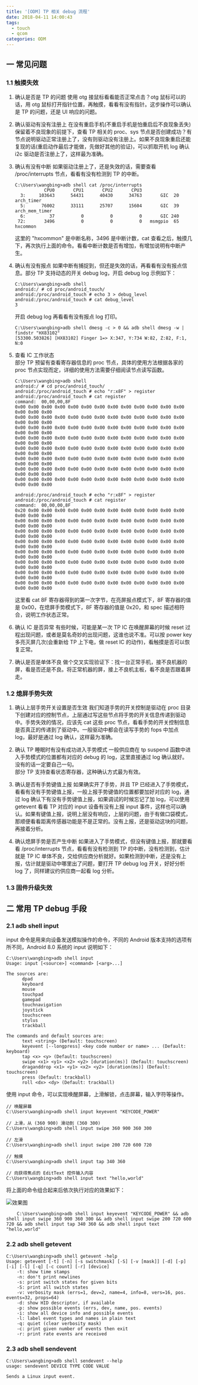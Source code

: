 ```yaml
---
title: '[ODM] TP 相关 debug 流程'
date: 2018-04-11 14:00:43
tags:
  - touch
  - qcom
categories: ODM
---
```


## 一 常见问题

### 1.1 触摸失效

1. 确认是否是 TP 的问题
   使用 otg 接鼠标看看能否正常点击？otg 鼠标可以的话，用 otg 鼠标打开指针位置，再触摸，看看有没有指针。这步操作可以确认是 TP 的问题，还是 UI 响应的问题。

2. 确认驱动有没有注册上
   在没有重启手机(不重启手机是怕重启后不良现象丢失)保留着不良现象的前提下，查看 TP 相关的 proc、sys 节点是否创建成功？有节点说明驱动正常注册上了，没有则驱动没有注册上。如果不良现象重启还能复现的话(重启动作最后才能做，先做好其他的验证)，可以抓取开机 log 确认 i2c 驱动是否注册上了，这样最为准确。

3. 确认有没有中断
   如果驱动注册上了，还是失效的话，需要查看 /proc/interrupts 节点，看看有没有检测到 TP 的中断。
   ```
   C:\Users\wangbing>adb shell cat /proc/interrupts
              CPU0       CPU1       CPU2       CPU3
     3:     103643      54431      40430      34763       GIC  20  arch_timer
     5:      76002      33111      25707      15604       GIC  39  arch_mem_timer
     6:         37          0          0          0       GIC 240
    72:       3496          0          0          0   msmgpio  65  hxcommon
   ```
   这里的 "hxcommon" 是中断名称，3496 是中断计数，cat 查看之后，触摸几下，再次执行上面的命令。看看中断计数是否有增加，有增加说明有中断产生。

4. 确认有没有报点
   如果中断有捕捉到，但还是失效的话，再看看有没有报点信息。部分 TP 支持动态的开关 debug log，开启 debug log 示例如下：
   ```
   C:\Users\wangbing>adb shell
   android:/ # cd proc/android_touch/
   android:/proc/android_touch # echo 3 > debug_level
   android:/proc/android_touch # cat debug_level
   3
   ```
   开启 debug log 再看看有没有报点 log 打印。
   ```
   C:\Users\wangbing>adb shell dmesg -c > 0 && adb shell dmesg -w | findstr "HX83102"
   [53300.503826] [HX83102] Finger 1=> X:347, Y:734 W:82, Z:82, F:1, N:0
   ```

5. 查看 IC 工作状态  
   部分 TP 预留有查看寄存器信息的 proc 节点，具体的使用方法根据各家的 proc 节点实现而定，详细的使用方法需要仔细阅读节点读写函数。
   ```
   C:\Users\wangbing>adb shell
   android:/ # cd proc/android_touch/
   android:/proc/android_touch # echo "r:x8F" > register
   android:/proc/android_touch # cat register
   command:  00,00,00,8F
   0x00 0x00 0x00 0x00 0x00 0x00 0x00 0x00 0x00 0x00 0x00 0x00 0x00 0x00 0x00 0x00
   0x00 0x00 0x00 0x00 0x00 0x00 0x00 0x00 0x00 0x00 0x00 0x00 0x00 0x00 0x00 0x00
   0x00 0x00 0x00 0x00 0x00 0x00 0x00 0x00 0x00 0x00 0x00 0x00 0x00 0x00 0x00 0x00
   0x00 0x00 0x00 0x00 0x00 0x00 0x00 0x00 0x00 0x00 0x00 0x00 0x00 0x00 0x00 0x00
   0x00 0x00 0x00 0x00 0x00 0x00 0x00 0x00 0x00 0x00 0x00 0x00 0x00 0x00 0x00 0x00
   0x00 0x00 0x00 0x00 0x00 0x00 0x00 0x00 0x00 0x00 0x00 0x00 0x00 0x00 0x00 0x00
   0x00 0x00 0x00 0x00 0x00 0x00 0x00 0x00 0x00 0x00 0x00 0x00 0x00 0x00 0x00 0x00
   0x00 0x00 0x00 0x00 0x00 0x00 0x00 0x00 0x00 0x00 0x00 0x00 0x00 0x00 0x00 0x00
   
   android:/proc/android_touch # echo "r:x8F" > register
   android:/proc/android_touch # cat register
   command:  00,00,00,8F
   0x20 0x00 0x00 0x00 0x00 0x00 0x00 0x00 0x00 0x00 0x00 0x00 0x00 0x00 0x00 0x00
   0x00 0x00 0x00 0x00 0x00 0x00 0x00 0x00 0x00 0x00 0x00 0x00 0x00 0x00 0x00 0x00
   0x00 0x00 0x00 0x00 0x00 0x00 0x00 0x00 0x00 0x00 0x00 0x00 0x00 0x00 0x00 0x00
   0x00 0x00 0x00 0x00 0x00 0x00 0x00 0x00 0x00 0x00 0x00 0x00 0x00 0x00 0x00 0x00
   0x00 0x00 0x00 0x00 0x00 0x00 0x00 0x00 0x00 0x00 0x00 0x00 0x00 0x00 0x00 0x00
   0x00 0x00 0x00 0x00 0x00 0x00 0x00 0x00 0x00 0x00 0x00 0x00 0x00 0x00 0x00 0x00
   0x00 0x00 0x00 0x00 0x00 0x00 0x00 0x00 0x00 0x00 0x00 0x00 0x00 0x00 0x00 0x00
   0x00 0x00 0x00 0x00 0x00 0x00 0x00 0x00 0x00 0x00 0x00 0x00 0x00 0x00 0x00 0x00
   ```
   这里看 cat 8F 寄存器得到的第一次字节，在亮屏报点模式下，8F 寄存器的值是 0x00，在熄屏手势模式下，8F 寄存器的值是 0x20，和 spec 描述相符合，说明工作状态正常。

6. 确认 IC 是否异常
   有些时候，可能是某一次 TP IC 在唤醒屏幕的时候 reset 过程出现问题，或者是莫名奇妙的出现问题，这谁也说不准。可以按 power key 多亮灭屏几次(会重新给 TP 上下电，做 reset IC 的动作)，看触摸是否可以恢复正常。

7. 确认是否是单体不良
   做个交叉实现验证下：找一台正常手机，接不良机器的屏，看是否还是不良。将正常机器的屏，接上不良机主板，看不良是否跟着屏走。

### 1.2 熄屏手势失效

1. 确认上层手势开关设置是否生效
   我们知道手势的开关控制是驱动在 proc 目录下创建对应的控制节点，上层通过写这些节点将手势的开关信息传递到驱动中。手势失效的情况，应该先 cat 这些 proc 节点，看看手势的开关控制信息是否真正的传递到了驱动中。一般驱动中都会在读写手势的 fops 中加点 log，最好是通过 log 确认，这样最为准确。

2. 确认 TP 睡眠时有没有成功进入手势模式
   一般供应商在 tp suspend 函数中进入手势模式的位置都有对应的 debug 的 log，这里直接通过 log 确认就好。没有的话一定要自己一句。  
   部分 TP 支持查看状态寄存器，这种确认方式最为有效。

3. 确认是否有手势键值上报
   如果确实开了手势，并且 TP 已经进入了手势模式，看看有没有手势键值上报，一般上报手势键值的位置都要加好对应的 log，通过 log 确认下有没有手势键值上报，如果调试的时候忘记了加 log，可以使用 getevent 看看 TP 对应的 input 设备有没有上报 input 事件，这样也可以确认。如果有键值上报，说明上层没有响应，上层的问题，由于有做口袋模式，那顺便看看距离传感器功能是不是正常的。没有上报，还是驱动这块的问题，再接着分析。

4. 确认熄屏手势是否产生中断
   如果进入了手势模式，但没有键值上报，那就要看看 /proc/interrupts 节点，看看有没有检测到 TP 的中断，没有检测到，估计就是 TP IC 单体不良，交给供应商分析就好。如果检测到中断，还是没有上报，估计就是驱动中哪里出了问题，要打开 TP debug log 开关，好好分析 log 了，同样建议约供应商一起看 log 分析。

### 1.3 固件升级失效

## 二 常用 TP debug 手段

### 2.1 adb shell input

input 命令是用来向设备发送模拟操作的命令，不同的 Android 版本支持的选项有所不同，Android 8.0 系统的 input 说明如下：
```
C:\Users\wangbing>adb shell input
Usage: input [<source>] <command> [<arg>...]

The sources are:
      dpad
      keyboard
      mouse
      touchpad
      gamepad
      touchnavigation
      joystick
      touchscreen
      stylus
      trackball

The commands and default sources are:
      text <string> (Default: touchscreen)
      keyevent [--longpress] <key code number or name> ... (Default: keyboard)
      tap <x> <y> (Default: touchscreen)
      swipe <x1> <y1> <x2> <y2> [duration(ms)] (Default: touchscreen)
      draganddrop <x1> <y1> <x2> <y2> [duration(ms)] (Default: touchscreen)
      press (Default: trackball)
      roll <dx> <dy> (Default: trackball)
```

使用 input 命令，可以实现唤醒屏幕，上滑解锁，点击屏幕，输入字符等操作。

```
// 唤醒屏幕
C:\Users\wangbing>adb shell input keyevent "KEYCODE_POWER"

// 上滑，从 (360 900) 滑动到 (360 300)
C:\Users\wangbing>adb shell input swipe 360 900 360 300

// 左滑
C:\Users\wangbing>adb shell input swipe 200 720 600 720

// 触摸
C:\Users\wangbing>adb shell input tap 340 360

// 向获得焦点的 EditText 控件输入内容
C:\Users\wangbing>adb shell input text "hello,world"
```

将上面的命令组合起来后依次执行对应的效果如下：

![效果图](https://raw.githubusercontent.com/mz8023yt/blog.material/master/odm/gif/odm-tp-input-cmd.gif)

        C:\Users\wangbing>adb shell input keyevent "KEYCODE_POWER" && adb shell input swipe 360 900 360 300 && adb shell input swipe 200 720 600 720 && adb shell input tap 340 360 && adb shell input text "hello,world"

### 2.2 adb shell getevent

```
C:\Users\wangbing>adb shell getevent -help
Usage: getevent [-t] [-n] [-s switchmask] [-S] [-v [mask]] [-d] [-p] [-i] [-l] [-q] [-c count] [-r] [device]
    -t: show time stamps
    -n: don't print newlines
    -s: print switch states for given bits
    -S: print all switch states
    -v: verbosity mask (errs=1, dev=2, name=4, info=8, vers=16, pos. events=32, props=64)
    -d: show HID descriptor, if available
    -p: show possible events (errs, dev, name, pos. events)
    -i: show all device info and possible events
    -l: label event types and names in plain text
    -q: quiet (clear verbosity mask)
    -c: print given number of events then exit
    -r: print rate events are received
```

### 2.3 adb shell sendevent

```
C:\Users\wangbing>adb shell sendevent --help
usage: sendevent DEVICE TYPE CODE VALUE

Sends a Linux input event.
```
